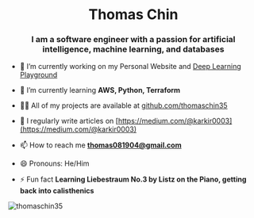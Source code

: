 <h1 align="center">Thomas Chin</h1>
<h3 align="center">I am a software engineer with a passion for artificial intelligence, machine learning, and databases</h3>

- 🔭 I’m currently working on my Personal Website and [Deep Learning Playground](https://github.com/DSGT-DLP/Deep-Learning-Playground)

- 🌱 I’m currently learning **AWS, Python, Terraform**

- 👨‍💻 All of my projects are available at [github.com/thomaschin35](github.com/thomaschin35)

- 📝 I regularly write articles on [https://medium.com/@karkir0003](https://medium.com/@karkir0003)

- 📫 How to reach me **thomas081904@gmail.com**

- 😄 Pronouns: He/Him

- ⚡ Fun fact **Learning Liebestraum No.3 by Listz on the Piano, getting back into calisthenics**

<p><img align="center" src="https://github-readme-stats.vercel.app/api/top-langs?username=thomaschin35&show_icons=true&locale=en&layout=compact" alt="thomaschin35" /></p>

<!--
**thomaschin35/thomaschin35** is a ✨ _special_ ✨ repository because its `README.md` (this file) appears on your GitHub profile.

Here are some ideas to get you started:

- 🔭 I’m currently working on ...
- 🌱 I’m currently learning ...
- 👯 I’m looking to collaborate on ...
- 🤔 I’m looking for help with ...
- 💬 Ask me about ...
- 📫 How to reach me: ...
- 😄 Pronouns: ...
- ⚡ Fun fact: ...
-->

